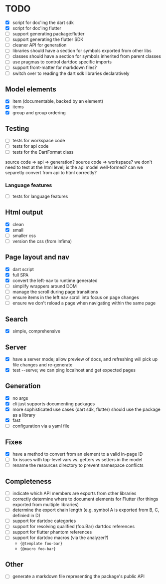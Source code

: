# TODO

- [x] script for doc'ing the dart sdk
- [x] script for doc'ing flutter
- [ ] support generating package:flutter
- [ ] support generating the flutter SDK
- [ ] cleaner API for generation
- [ ] libraries should have a section for symbols exported from other libs
- [ ] classes should have a section for symbols inherited from parent classes
- [ ] use pragmas to control dartdoc specific imports
- [ ] support front-matter for markdown files?
- [ ] switch over to reading the dart sdk libraries declaratively

## Model elements

- [x] item (documentable, backed by an element)
- [x] items
- [x] group and group ordering

## Testing

- [ ] tests for workspace code
- [ ] tests for api code
- [ ] tests for the DartFormat class

source code => api => generation?
source code => workspace?
we don't need to test at the html level; is the api model well-formed? can we
separetly convert from api to html correctly?

### Language features

- [ ] tests for language features

## Html output

- [x] clean
- [x] small
- [ ] smaller css
- [ ] version the css (from Infima)

## Page layout and nav

- [x] dart script
- [x] full SPA
- [x] convert the left-nav to runtime generated
- [ ] simplify wrappers around DOM
- [ ] manage the scroll during page transitions
- [ ] ensure items in the left nav scroll into focus on page changes
- [ ] ensure we don't reload a page when navigating within the same page

## Search

- [x] simple, comprehensive

## Server

- [x] have a server mode; allow preview of docs, and refreshing will pick up
      file changes and re-generate
- [x] test --serve; we can ping localhost and get expected pages

## Generation

- [x] no args
- [x] cli just supports documenting packages
- [x] more sophisticated use cases (dart sdk, flutter) should use the package as
      a library
- [x] fast
- [ ] configuration via a yaml file

## Fixes

- [x] have a method to convert from an element to a valid in-page ID
- [ ] fix issues with top-level vars vs. getters vs setters in the model
- [ ] rename the resources directory to prevent namespace conflicts

## Completeness

- [ ] indicate which API members are exports from other libraries
- [ ] correctly determine where to document elements for Flutter (for things
      exported from multiple libraries)
- [ ] determine the export chain length (e.g. symbol A is exported from B, C,
      definied in D)
- [ ] support for dartdoc categories
- [ ] support for resolving qualified (foo.Bar) dartdoc references
- [ ] support for flutter phantom references
- [ ] support for dartdoc macros (via the analyzer?)
  - `{@template foo-bar}`
  - `{@macro foo-bar}`

## Other

- [ ] generate a markdown file representing the package's public API
